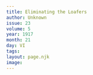 ```yaml
---
title: Eliminating the Loafers
author: Unknown
issue: 23
volume: 5
year: 1917
month: 21
day: VI
tags:
layout: page.njk
image:
---
```


